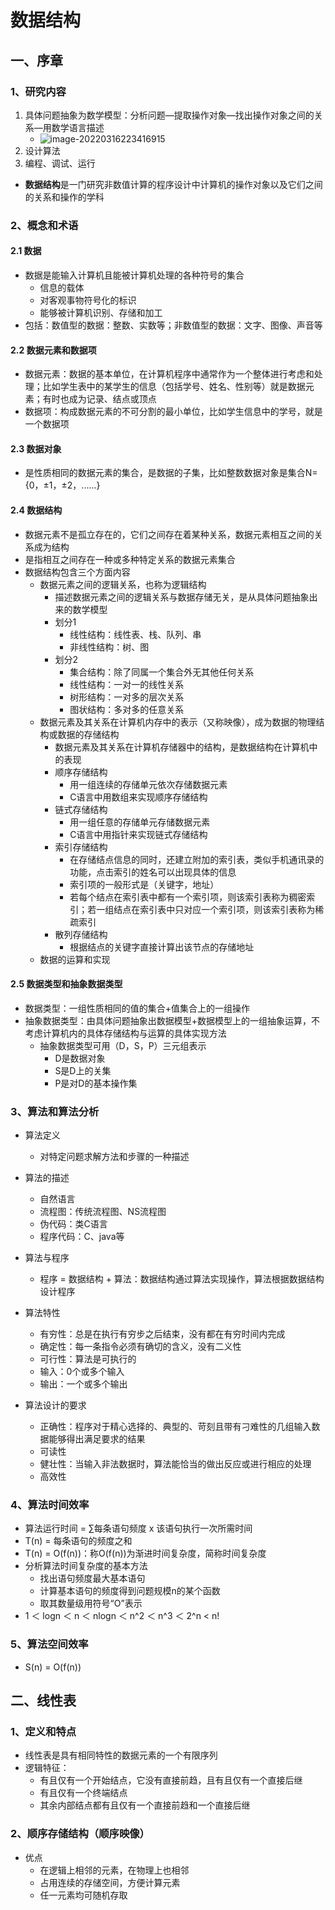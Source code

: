 # 数据结构

## 一、序章

### 1、研究内容

1. 具体问题抽象为数学模型：分析问题—提取操作对象—找出操作对象之间的关系—用数学语言描述
   - ![image-20220316223416915](C:\Users\hq\AppData\Roaming\Typora\typora-user-images\image-20220316223416915.png)
2. 设计算法
3. 编程、调试、运行

- **数据结构**是一门研究非数值计算的程序设计中计算机的操作对象以及它们之间的关系和操作的学科

### 2、概念和术语

#### 2.1 数据

- 数据是能输入计算机且能被计算机处理的各种符号的集合
  - 信息的载体
  - 对客观事物符号化的标识
  - 能够被计算机识别、存储和加工
- 包括：数值型的数据：整数、实数等；非数值型的数据：文字、图像、声音等

#### 2.2 数据元素和数据项

- 数据元素：数据的基本单位，在计算机程序中通常作为一个整体进行考虑和处理；比如学生表中的某学生的信息（包括学号、姓名、性别等）就是数据元素；有时也成为记录、结点或顶点
- 数据项：构成数据元素的不可分割的最小单位，比如学生信息中的学号，就是一个数据项

#### 2.3 数据对象

- 是性质相同的数据元素的集合，是数据的子集，比如整数数据对象是集合N={0，±1，±2，......}

#### 2.4 数据结构

- 数据元素不是孤立存在的，它们之间存在着某种关系，数据元素相互之间的关系成为结构
- 是指相互之间存在一种或多种特定关系的数据元素集合
- 数据结构包含三个方面内容
  - 数据元素之间的逻辑关系，也称为逻辑结构
    - 描述数据元素之间的逻辑关系与数据存储无关，是从具体问题抽象出来的数学模型
    - 划分1
      - 线性结构：线性表、栈、队列、串
      - 非线性结构：树、图
    - 划分2
      - 集合结构：除了同属一个集合外无其他任何关系
      - 线性结构：一对一的线性关系
      - 树形结构：一对多的层次关系
      - 图状结构：多对多的任意关系
  - 数据元素及其关系在计算机内存中的表示（又称映像），成为数据的物理结构或数据的存储结构
    - 数据元素及其关系在计算机存储器中的结构，是数据结构在计算机中的表现
    - 顺序存储结构
      - 用一组连续的存储单元依次存储数据元素
      - C语言中用数组来实现顺序存储结构
    - 链式存储结构
      - 用一组任意的存储单元存储数据元素
      - C语言中用指针来实现链式存储结构
    - 索引存储结构
      - 在存储结点信息的同时，还建立附加的索引表，类似手机通讯录的功能，点击索引的姓名可以出现具体的信息
      - 索引项的一般形式是（关键字，地址）
      - 若每个结点在索引表中都有一个索引项，则该索引表称为稠密索引；若一组结点在索引表中只对应一个索引项，则该索引表称为稀疏索引
    - 散列存储结构
      - 根据结点的关键字直接计算出该节点的存储地址
  - 数据的运算和实现

#### 2.5 数据类型和抽象数据类型

- 数据类型：一组性质相同的值的集合+值集合上的一组操作
- 抽象数据类型：由具体问题抽象出数据模型+数据模型上的一组抽象运算，不考虑计算机内的具体存储结构与运算的具体实现方法
  - 抽象数据类型可用（D，S，P）三元组表示
    - D是数据对象
    - S是D上的关集
    - P是对D的基本操作集

### 3、算法和算法分析

- 算法定义
  - 对特定问题求解方法和步骤的一种描述
- 算法的描述
  - 自然语言
  - 流程图：传统流程图、NS流程图
  - 伪代码：类C语言
  - 程序代码：C、java等
- 算法与程序
  - 程序 = 数据结构 + 算法：数据结构通过算法实现操作，算法根据数据结构设计程序

- 算法特性
  - 有穷性：总是在执行有穷步之后结束，没有都在有穷时间内完成
  - 确定性：每一条指令必须有确切的含义，没有二义性
  - 可行性：算法是可执行的
  - 输入：0个或多个输入
  - 输出：一个或多个输出
- 算法设计的要求
  - 正确性：程序对于精心选择的、典型的、苛刻且带有刁难性的几组输入数据能够得出满足要求的结果
  - 可读性
  - 健壮性：当输入非法数据时，算法能恰当的做出反应或进行相应的处理
  - 高效性

### 4、算法时间效率

- 算法运行时间 = ∑每条语句频度 x 该语句执行一次所需时间
- T(n) = 每条语句的频度之和
- T(n) = O(f(n))：称O(f(n))为渐进时间复杂度，简称时间复杂度
- 分析算法时间复杂度的基本方法
  - 找出语句频度最大基本语句
  - 计算基本语句的频度得到问题规模n的某个函数
  - 取其数量级用符号“O”表示
- 1 ＜ logn ＜ n ＜ nlogn ＜ n^2 ＜ n^3 ＜ 2^n < n!

### 5、算法空间效率

- S(n) = O(f(n))

## 二、线性表

### 1、定义和特点

- 线性表是具有相同特性的数据元素的一个有限序列
- 逻辑特征：
  - 有且仅有一个开始结点，它没有直接前趋，且有且仅有一个直接后继
  - 有且仅有一个终端结点
  - 其余内部结点都有且仅有一个直接前趋和一个直接后继

### 2、顺序存储结构（顺序映像）

- 优点
  - 在逻辑上相邻的元素，在物理上也相邻
  - 占用连续的存储空间，方便计算元素
  - 任一元素均可随机存取